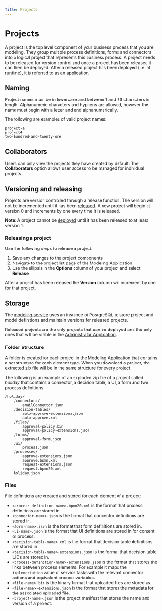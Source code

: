 ```yaml
---
Title: Projects
--- 
```


# Projects
A project is the top level component of your business process that you are modeling. They group multiple process definitions, forms and connectors into a logical project that represents this business process. A project needs to be released for version control and once a project has been released it can then be deployed. After a released project has been deployed (i.e. at runtime), it is referred to as an application. 

## Naming  
Project names must be in lowercase and between 1 and 26 characters in length. Alphanumeric characters and hyphens are allowed, however the name must begin with a letter and end alphanumerically. 

The following are examples of valid project names: 

```
project-a
project4
two-hundred-and-twenty-one
```

## Collaborators
Users can only view the projects they have created by default. The **Collaborators** option allows user access to be managed for individual projects. 


## Versioning and releasing
Projects are version controlled through a release function. The version will not be incremented until it has been [released](#releasing-a-project). A new project will begin at version 0 and increments by one every time it is released. 

**Note**: A project cannot be [deployed](../administrator/deploy/README.md) until it has been released to at least version 1. 

### Releasing a project
Use the following steps to release a project: 

1. Save any changes to the project components.
2. Navigate to the project list page of the Modeling Application. 
3. Use the ellipsis in the **Options** column of your project and select **Release**. 

After a project has been released the **Version** column will increment by one for that project.

## Storage
The [modeling service](../architecture/platform.md#modeling-service) uses an instance of PostgreSQL to store project and model definitions and maintain versions for released projects.
 
Released projects are the only projects that can be deployed and the only ones that will be visible in the [Administrator Application](../administrator/README.md).

### Folder structure
A folder is created for each project in the Modeling Application that contains a set structure for each element type. When you download a project, the extracted zip file will be in the same structure for every project.  

The following is an example of an exploded zip file of a project called *holiday* that contains a connector, a decision table, a UI, a form and two process definitions:

```
/holiday/
	/connectors/
		emailConnector.json
	/decision-tables/
		auto-approve-extensions.json
		auto-approve.xml
	/files/
		approval-policy.bin
		approval-policy-extensions.json	
	/forms/
		approval-form.json
	/ui/
		process.json
	/processes/
		approve-extensions.json
		approve.bpmn.xml
		request-extensions.json
		request.bpmn20.xml
	holiday.json
```

### Files
File definitions are created and stored for each element of a project:

* `<process-definition-name>.bpmn20.xml` is the format that process definitions are stored in.
* `<connector-name>.json` is the format that connector definitions are stored in. 
* `<form-name>.json` is the format that form definitions are stored in. 
* `<ui-name>.json` is the format that UI definitions are stored in for content or process. 
* `<decision-table-name>.xml` is the format that decision table definitions are stored in.
* `<decision-table-name>-extensions.json` is the format that decision table UIDs are stored in. 
* `<process-definition-name>-extensions.json` is the format that stores the links between process elements. For example it maps the `implementation` value of service tasks with the relevant connector actions and equivalent process variables. 
* `<file-name>.bin` is the binary format that uploaded files are stored as.
* `<file-name>-extensions.json` is the format that stores the metadata for the associated uploaded file. 
* `<project-name>.json` is the project manifest that stores the name and version of a project.
